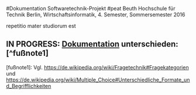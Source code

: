 ﻿#Dokumentation Softwaretechnik-Projekt #peat
Beuth Hochschule für Technik Berlin, Wirtschaftsinformatik, 4. Semester, Sommersemester 2016

repetitio mater studiorum est

IN PROGRESS:
[Dokumentation](https://docs.google.com/document/d/1lXp826fNUOqA218F46cWIHy61nWo_skWwVwSv0FM8x8/edit#heading=h.wftnnu8gfrzr)
unterschieden:[^fußnote1]
---


[fußnote1]: Vgl. https://de.wikipedia.org/wiki/Fragetechnik#Fragekategorien und https://de.wikipedia.org/wiki/Multiple_Choice#Unterschiedliche_Formate_und_Begrifflichkeiten
